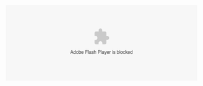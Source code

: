 <center>
	<img src="image.png" width="550" height="200" alt="adobe flash player is blocked"/>
</center>
